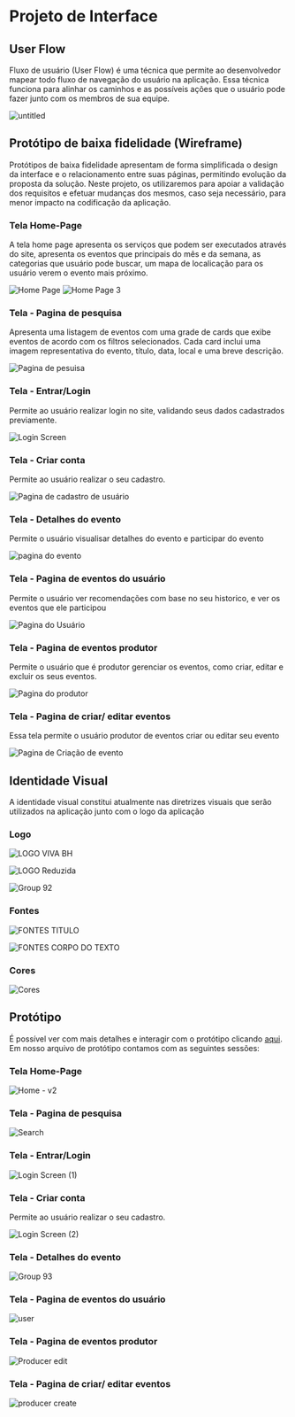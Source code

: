 
# Projeto de Interface

## User Flow

Fluxo de usuário (User Flow) é uma técnica que permite ao desenvolvedor mapear todo fluxo de navegação do usuário na aplicação. Essa técnica funciona para alinhar os caminhos e as possíveis ações que o usuário pode fazer junto com os membros de sua equipe.

![untitled](https://github.com/ICEI-PUC-Minas-PMV-ADS/pmv-ads-2023-2-e1-proj-web-t7-vivabh/assets/36000474/e5b333e9-74f6-4f88-b2cf-46f5ed1d1434)


## Protótipo de baixa fidelidade (Wireframe)

Protótipos de baixa fidelidade apresentam de forma simplificada o design da interface e o relacionamento entre suas páginas, permitindo evolução da proposta da solução. Neste projeto, os utilizaremos para apoiar a validação dos requisitos e efetuar mudanças dos mesmos, caso seja necessário, para menor impacto na codificação da aplicação.

### Tela Home-Page

A tela home page apresenta os serviços que podem ser executados através do site, apresenta os eventos que principais do mês e da semana, as categorias que usuário pode buscar, um mapa de localicação para os usuário verem o evento mais próximo.


![Home Page](https://github.com/ICEI-PUC-Minas-PMV-ADS/pmv-ads-2023-2-e1-proj-web-t7-vivabh/assets/36000474/c4480405-8606-4479-a002-1880a5cb2004)
![Home Page 3](https://github.com/ICEI-PUC-Minas-PMV-ADS/pmv-ads-2023-2-e1-proj-web-t7-vivabh/assets/36000474/483757d8-a784-4256-a79b-3fc139531956)


### Tela - Pagina de pesquisa
Apresenta uma listagem de eventos com uma grade de cards que exibe eventos de acordo com os filtros selecionados. Cada card inclui uma imagem representativa do evento, título, data, local e uma breve descrição.

![Pagina de pesuisa](https://github.com/ICEI-PUC-Minas-PMV-ADS/pmv-ads-2023-2-e1-proj-web-t7-vivabh/assets/36000474/b730b6e3-232e-43f0-9e06-7194f47bdcb2)

### Tela - Entrar/Login
Permite ao usuário realizar login no site, validando seus dados cadastrados previamente.

![Login Screen](https://github.com/ICEI-PUC-Minas-PMV-ADS/pmv-ads-2023-2-e1-proj-web-t7-vivabh/assets/36000474/cdaeb405-992e-4113-bb8c-3d34ccbd8eb2)


### Tela - Criar conta
Permite ao usuário realizar o seu cadastro.

![Pagina de cadastro de usuário](https://github.com/ICEI-PUC-Minas-PMV-ADS/pmv-ads-2023-2-e1-proj-web-t7-vivabh/assets/36000474/84d53bac-b6d6-4c47-91ee-3317aa2d0d48)

### Tela - Detalhes do evento
Permite o usuário visualisar detalhes do evento e participar do evento

![pagina do evento](https://github.com/ICEI-PUC-Minas-PMV-ADS/pmv-ads-2023-2-e1-proj-web-t7-vivabh/assets/36000474/d6463758-b40b-44d0-8fee-f20ef188128a)

### Tela - Pagina de eventos do usuário
Permite o usuário ver recomendações com base no seu historico, e ver os eventos que ele participou

![Pagina do Usuário](https://github.com/ICEI-PUC-Minas-PMV-ADS/pmv-ads-2023-2-e1-proj-web-t7-vivabh/assets/36000474/d91faf6c-0637-4acc-9d29-12874635611d)

### Tela - Pagina de eventos produtor
Permite o usuário que é produtor gerenciar os eventos, como criar, editar e excluir os seus eventos.

![Pagina do produtor](https://github.com/ICEI-PUC-Minas-PMV-ADS/pmv-ads-2023-2-e1-proj-web-t7-vivabh/assets/36000474/7f19534d-7eb5-4791-8ac3-225f4d339547)

### Tela - Pagina de criar/ editar eventos
Essa tela permite o usuário produtor de eventos criar ou editar seu evento

![Pagina  de Criação de evento](https://github.com/ICEI-PUC-Minas-PMV-ADS/pmv-ads-2023-2-e1-proj-web-t7-vivabh/assets/36000474/8dd3d88c-ae49-4c64-9832-4b55352eb70b)


## Identidade Visual

A identidade visual constitui atualmente nas diretrizes visuais que serão utilizados na aplicação junto com o logo da aplicação

### Logo


![LOGO VIVA BH](https://github.com/ICEI-PUC-Minas-PMV-ADS/pmv-ads-2023-2-e1-proj-web-t7-vivabh/assets/36000474/4041ae9d-5010-4205-96b0-ca7ed5c8d978)

![LOGO Reduzida](https://github.com/ICEI-PUC-Minas-PMV-ADS/pmv-ads-2023-2-e1-proj-web-t7-vivabh/assets/36000474/49cc20c8-02f9-43b7-8248-33fb4018f2c4)

![Group 92](https://github.com/ICEI-PUC-Minas-PMV-ADS/pmv-ads-2023-2-e1-proj-web-t7-vivabh/assets/36000474/37146fa7-d909-44f1-a61d-06d2bdd97c35)


### Fontes


![FONTES TITULO](https://github.com/ICEI-PUC-Minas-PMV-ADS/pmv-ads-2023-2-e1-proj-web-t7-vivabh/assets/36000474/43ec7e3d-25e2-480d-bfd3-67df111006c0)

![FONTES CORPO DO TEXTO](https://github.com/ICEI-PUC-Minas-PMV-ADS/pmv-ads-2023-2-e1-proj-web-t7-vivabh/assets/36000474/58069458-6804-4114-8880-8ee6d1569a56)



### Cores


![Cores](https://github.com/ICEI-PUC-Minas-PMV-ADS/pmv-ads-2023-2-e1-proj-web-t7-vivabh/assets/36000474/db259fa3-eaab-4963-be68-92e36a6aca6b)



## Protótipo

É possível ver com mais detalhes e interagir com o protótipo clicando [aqui](https://www.figma.com/file/ih4w85wfG1p5OvOeE8bgob/Prot%C3%B3tipo-Viva-BH?type=design&node-id=138%3A565&mode=design&t=NFZ6P7a5qx4qvFLc-1). Em nosso arquivo de protótipo contamos com as seguintes sessões:


### Tela Home-Page

![Home - v2](https://github.com/ICEI-PUC-Minas-PMV-ADS/pmv-ads-2023-2-e1-proj-web-t7-vivabh/assets/36000474/4b2eb6a9-2d60-4093-9333-19c418f78e1b)

### Tela - Pagina de pesquisa

![Search](https://github.com/ICEI-PUC-Minas-PMV-ADS/pmv-ads-2023-2-e1-proj-web-t7-vivabh/assets/36000474/ba7ba80f-6449-4304-bc22-ed884925ebdf)


### Tela - Entrar/Login

![Login Screen (1)](https://github.com/ICEI-PUC-Minas-PMV-ADS/pmv-ads-2023-2-e1-proj-web-t7-vivabh/assets/36000474/e9afac2d-0a23-4000-8c84-1facf9cec4f4)

### Tela - Criar conta
Permite ao usuário realizar o seu cadastro.

![Login Screen (2)](https://github.com/ICEI-PUC-Minas-PMV-ADS/pmv-ads-2023-2-e1-proj-web-t7-vivabh/assets/36000474/4beccb54-c8e2-4f87-9ac4-23157b0fe0c6)


### Tela - Detalhes do evento

![Group 93](https://github.com/ICEI-PUC-Minas-PMV-ADS/pmv-ads-2023-2-e1-proj-web-t7-vivabh/assets/36000474/70a97d07-4bd5-4ec1-9f84-66b460ca32da)


### Tela - Pagina de eventos do usuário
![user](https://github.com/ICEI-PUC-Minas-PMV-ADS/pmv-ads-2023-2-e1-proj-web-t7-vivabh/assets/36000474/27d5022b-b949-4537-9ba7-89f4d8e1f206)


### Tela - Pagina de eventos produtor

![Producer edit](https://github.com/ICEI-PUC-Minas-PMV-ADS/pmv-ads-2023-2-e1-proj-web-t7-vivabh/assets/36000474/f1d6c8ee-8e1c-4f13-857c-a2f7ba8c9fe6)

### Tela - Pagina de criar/ editar eventos
![producer create](https://github.com/ICEI-PUC-Minas-PMV-ADS/pmv-ads-2023-2-e1-proj-web-t7-vivabh/assets/36000474/aa9b9b1a-018f-4679-a20e-ba6d3d6eec6a)

